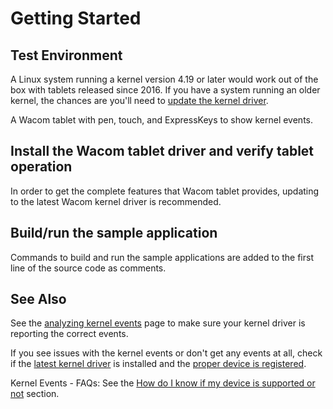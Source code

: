 # Getting Started

## Test Environment
A Linux system running a kernel version 4.19 or later would work out of the box with tablets released since 2016. If you have a system running an older kernel, the chances are you'll need to [update the kernel driver](https://github.com/linuxwacom/input-wacom/wiki/Installing-input-wacom-from-source).

A Wacom tablet with pen, touch, and ExpressKeys to show kernel events.

## Install the Wacom tablet driver and verify tablet operation
In order to get the complete features that Wacom tablet provides, updating to the latest Wacom kernel driver is recommended.

## Build/run the sample application
Commands to build and run the sample applications are added to the first line of the source code as comments.

## See Also
See the [analyzing kernel events](https://github.com/linuxwacom/input-wacom/wiki/Analysing-kernel-events) page to make sure your kernel driver is reporting the correct events.

If you see issues with the kernel events or don't get any events at all, check if the [latest kernel driver](https://github.com/linuxwacom/input-wacom/wiki/Installing-input-wacom-from-source) is installed and the [proper device is registered](https://github.com/linuxwacom/input-wacom/wiki/Testing-Tablet-Detection).

Kernel Events - FAQs: See the [How do I know if my device is supported or not](https://developer-docs.wacom.com/intuos-cintiq-business-tablets/docs/kernel-events-faqs#howdoiknowdevicesupported) section.

